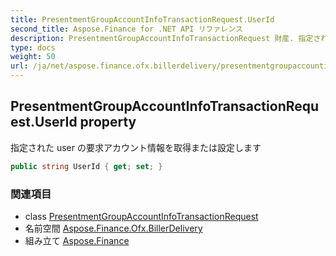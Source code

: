 ```yaml
---
title: PresentmentGroupAccountInfoTransactionRequest.UserId
second_title: Aspose.Finance for .NET API リファレンス
description: PresentmentGroupAccountInfoTransactionRequest 財産. 指定された user の要求アカウント情報を取得または設定します
type: docs
weight: 50
url: /ja/net/aspose.finance.ofx.billerdelivery/presentmentgroupaccountinfotransactionrequest/userid/
---
```

## PresentmentGroupAccountInfoTransactionRequest.UserId property

指定された user の要求アカウント情報を取得または設定します

```csharp
public string UserId { get; set; }
```

### 関連項目

* class [PresentmentGroupAccountInfoTransactionRequest](../)
* 名前空間 [Aspose.Finance.Ofx.BillerDelivery](../../presentmentgroupaccountinfotransactionrequest/)
* 組み立て [Aspose.Finance](../../../)



